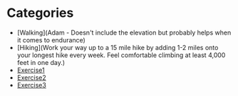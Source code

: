 # Categories

- [Walking](Adam - Doesn't include the elevation but probably helps when it comes to endurance)
- [Hiking](Work your way up to a 15 mile hike by adding 1-2 miles onto your longest hike every week.
  Feel comfortable climbing at least 4,000 feet in one day.)
- [Exercise1](https://explorerchick.com/journal/how-to-train-for-hiking/)
- [Exercise2](https://www.theoutbound.com/kembo05/how-to-prepare-for-hiking-half-dome)
- [Exercise3](https://dolbytravels.com/how-to-prepare-for-half-dome-3/)
